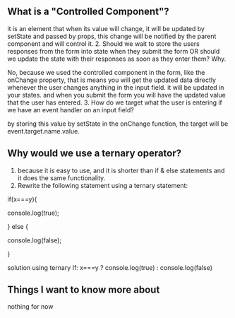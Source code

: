 
## What is a "Controlled Component"?

it is an element that when its value will change, it will be updated by setState and passed by props, this change will be notified by the parent component and will control it.
2. Should we wait to store the users responses from the form into state when they submit the form OR should we update the state with their responses as soon as they enter them? Why.

No, because we used the controlled component in the form, like the onChange property, that is means you will get the updated data directly whenever the user changes anything in the input field. it will be updated in your states. and when you submit the form you will have the updated value that the user has entered.
3. How do we target what the user is entering if we have an event handler on an input field?

by storing this value by setState in the onChange function, the target will be event.target.name.value.
 
 

## Why would we use a ternary operator?

1. because it is easy to use, and it is shorter than if & else statements and it does the same functionality.
2. Rewrite the following statement using a ternary statement:

if(x===y){

console.log(true);

} else {

console.log(false);

}

solution using ternary If:
x===y ? console.log(true) : console.log(false)

## Things I want to know more about
nothing for now
